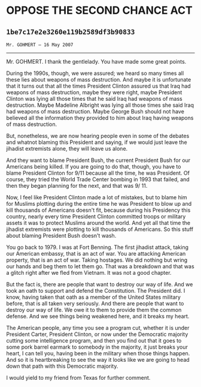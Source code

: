 # OPPOSE THE SECOND CHANCE ACT
## `1be7c17e2e3260e119b2589df3b90833`
`Mr. GOHMERT — 16 May 2007`

---


Mr. GOHMERT. I thank the gentlelady. You have made some great points.

During the 1990s, though, we were assured; we heard so many times all 
these lies about weapons of mass destruction. And maybe it is 
unfortunate that it turns out that all the times President Clinton 
assured us that Iraq had weapons of mass destruction, maybe they were 
right, maybe President Clinton was lying all those times that he said 
Iraq had weapons of mass destruction. Maybe Madeline Albright was lying 
all those times she said Iraq had weapons of mass destruction. Maybe 
George Bush should not have believed all the information they provided 
to him about Iraq having weapons of mass destruction.

But, nonetheless, we are now hearing people even in some of the 
debates and whatnot blaming this President and saying, if we would just 
leave the jihadist extremists alone, they will leave us alone.

And they want to blame President Bush, the current President Bush for 
our Americans being killed. If you are going to do that, though, you 
have to blame President Clinton for 9/11 because all the time, he was 
President. Of course, they tried the World Trade Center bombing in 1993 
that failed, and then they began planning for the next, and that was 9/
11.

Now, I feel like President Clinton made a lot of mistakes, but to 
blame him for Muslims plotting during the entire time he was President 
to blow up and kill thousands of Americans doesn't fit, because during 
his Presidency this country, nearly every time President Clinton 
committed troops or military assets it was to protect Muslims around 
the world. And yet all that time the jihadist extremists were plotting 
to kill thousands of Americans. So this stuff about blaming President 
Bush doesn't wash.

You go back to 1979. I was at Fort Benning. The first jihadist 
attack, taking our American embassy, that is an act of war. You are 
attacking American property, that is an act of war. Taking hostages. We 
did nothing but wring our hands and beg them to let them go. That was a 
breakdown and that was a glitch right after we fled from Vietnam. It 
was not a good chapter.

But the fact is, there are people that want to destroy our way of 
life. And we took an oath to support and defend the Constitution. The 
President did. I know, having taken that oath as a member of the United 
States military before, that is all taken very seriously. And there are 
people that want to destroy our way of life. We owe it to them to 
provide them the common defense. And we see things being weakened here, 
and it breaks my heart.


The American people, any time you see a program cut, whether it is 
under President Carter, President Clinton, or now under the Democratic 
majority cutting some intelligence program, and then you find out that 
it goes to some pork barrel earmark to somebody in the majority, it 
just breaks your heart, I can tell you, having been in the military 
when those things happen. And so it is heartbreaking to see the way it 
looks like we are going to head down that path with this Democratic 
majority.

I would yield to my friend from Texas for further comment.

